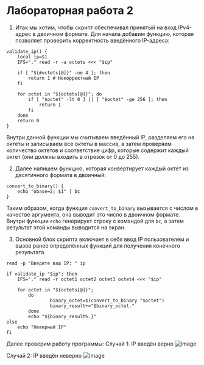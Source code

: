 # Лабораторная работа 2
1. Итак мы хотим, чтобы скрипт обеспечивал принятый на вход IPv4-адрес в двоичном формате.
Для начала добавим функцию, которая позволяет проверить корректность введённого IP-адреса:
```
validate_ip() {
    local ip=$1
    IFS="." read -r -a octets <<< "$ip"

    if [ "${#octets[@]}" -ne 4 ]; then  
        return 1 # Некорректный IP
    fi

    for octet in "${octets[@]}"; do
        if [ "$octet" -lt 0 ] || [ "$octet" -ge 256 ]; then
            return 1  
        fi
    done
    return 0  
}
```
Внутри данной функции мы считываем введённый IP, разделяем его на октеты и записываем все октеты в массив, а затем проверяем количество октетов и соответствие цифр, которые содержит каждый октет (они должны входить в отрезок от 0 до 255).


2. Далее напишем функцию, которая конвертирует каждый октет из десятичного формата в двоичный:
```
convert_to_binary() {
    echo "obase=2; $1" | bc
}
```

Таким образом, когда функция `convert_to_binary` вызывается с числом в качестве аргумента, она выводит это число в двоичном формате. Внутри функции
`echo` генерирует строку с командой для `bc`, а затем результат этой команды выводится на экран.

3. Основной блок скрипта включает в себя ввод IP пользователем и вызов ранее определённых функций для получения конечного результата.
```
read -p "Введите ваш IP: " ip

if validate_ip "$ip"; then
    IFS="." read -r octet1 octet2 octet3 octet4 <<< "$ip"

    for octet in "${octets[@]}";
        do
                binary_octet=$(convert_to_binary "$octet")
                binary_result+="$binary_octet."
        done
        echo "${binary_result%.}"
else
    echo "Неверный IP"
fi
```
Далее проверим работу программы:
Случай 1: IP введён верно
![image](good)

Случай 2: IP введён неверно
![image](bad)
